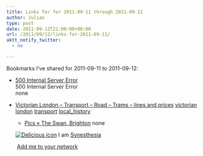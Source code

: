 ```yaml
---
title: Links for for 2011-09-11 through 2011-09-12
author: Julian
type: post
date: 2011-09-12T21:00:00+00:00
url: /2011/09/12/links-for-2011-09-11/
aktt_notify_twitter:
  - no

---
```

Bookmarks I&#8217;ve shared for 2011-09-11 to 2011-09-12:

  * [500 Internal Server Error][1]  
    500 Internal Server Error  
    none
  * [Victorian London &#8211; Transport &#8211; Road &#8211; Trams &#8211; lines and prices][2] 
    [victorian][3] [london][4] [transport][5] [local_history][6] </li> 
    
      * [Pics &laquo; The Swan, Brighton][7] 
        none</li> </ul> 
        
        <p class="deliciouslink">
          <a href="http://del.icio.us/synesthesia" title="See all my bookmarks on del.icio.us"><img src="https://www.synesthesia.co.uk/images/deliciousicon.jpg" alt="Delicious icon" /></a>&nbsp;I am <a href="http://del.icio.us/synesthesia" title="See all my bookmarks on del.icio.us">Synesthesia</a>
        </p>
        
        <p class="deliciouslink">
          <a href="http://del.icio.us/network?add=synesthesia" title="Add me to your del.icio.us network"><img src="https://www.synesthesia.co.uk/images/add.gif" alt="" /></a>&nbsp;<a href="http://del.icio.us/network?add=synesthesia" title="Add me to your del.icio.us network">Add me to your network</a>
        </p>

 [1]: http://feeds.delicious.com/v2/rss/synesthesia
 [2]: http://www.victorianlondon.org/transport/dickens-tramways.htm
 [3]: http://www.delicious.com/synesthesia/victorian
 [4]: http://www.delicious.com/synesthesia/london
 [5]: http://www.delicious.com/synesthesia/transport
 [6]: http://www.delicious.com/synesthesia/local_history
 [7]: http://swanbrighton.wordpress.com/pics